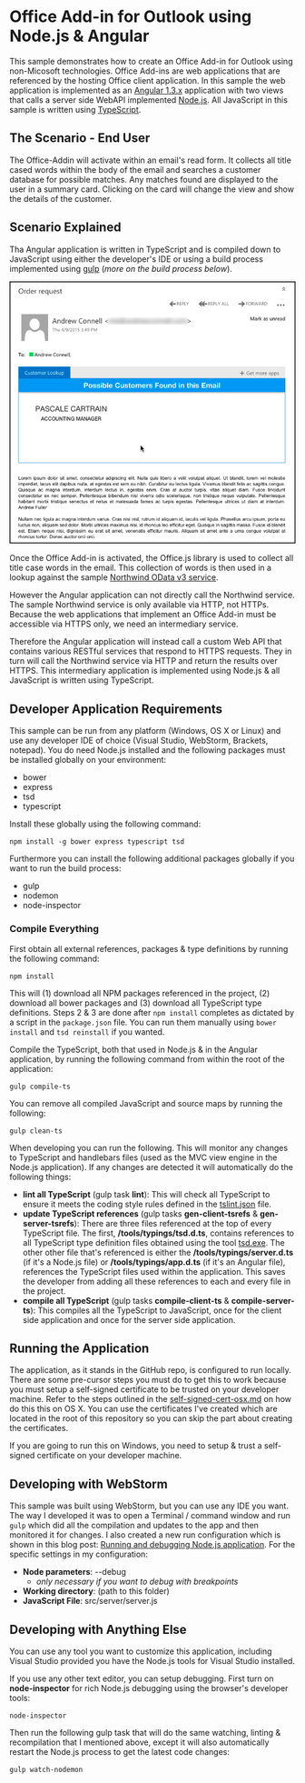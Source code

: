 Office Add-in for Outlook using Node.js & Angular
=================================================
This sample demonstrates how to create an Office Add-in for Outlook using non-Micosoft technologies. Office Add-ins are web applications that are referenced by the hosting Office client application. In this sample the web application is implemented as an [Angular 1.3.x](http://angularjs.org) application with two views that calls a server side WebAPI implemented [Node.js](http://www.nodejs.org). All JavaScript in this sample is written using [TypeScript](http://typescriptlang.org). 

The Scenario - End User
-----------------------
The Office-Addin will activate within an email's read form. It collects all title cased words within the body of the email and searches a customer database for possible matches. Any matches found are displayed to the user in a summary card. Clicking on the card will change the view and show the details of the customer.

Scenario Explained
------------------
Tha Angular application is written in TypeScript and is compiled down to JavaScript using either the developer's IDE or using a build process implemented using [gulp](http://gulpjs.com/) (*more on the build process below*).

![](images/appview.png)

Once the Office Add-in is activated, the Office.js library is used to collect all title case words in the email. This collection of words is then used in a lookup against the sample [Northwind OData v3 service](http://services.odata.org/V3/Northwind/Northwind.svc).

However the Angular application can not directly call the Northwind service. The sample Northwind service is only available via HTTP, not HTTPs. Because the web applications that implement an Office Add-in must be accessible via HTTPS only, we need an intermediary service.

Therefore the Angular application will instead call a custom Web API that contains various RESTful services that respond to HTTPS requests. They in turn will call the Northwind service via HTTP and return the results over HTTPS. This intermediary application is implemented using Node.js & all JavaScript is written using TypeScript.

Developer Application Requirements
----------------------------------
This sample can be run from any platform (Windows, OS X or Linux) and use any developer IDE of choice (Visual Studio, WebStorm, Brackets, notepad). You do need Node.js installed and the following packages must be installed globally on your environment:

- bower
- express
- tsd
- typescript

Install these globally using the following command:

````
npm install -g bower express typescript tsd
````

Furthermore you can install the following additional packages globally if you want to run the build process:

- gulp
- nodemon
- node-inspector

### Compile Everything
First obtain all external references, packages & type definitions by running the following command:

````
npm install
````

This will (1) download all NPM packages referenced in the project, (2) download all bower packages and (3) download all TypeScript type definitions. Steps 2 & 3 are done after `npm install` completes as dictated by a script in the `package.json` file. You can run them manually using `bower install` and `tsd reinstall` if you wanted.

Compile the TypeScript, both that used in Node.js & in the Angular application, by running the following command from within the root of the application:

````
gulp compile-ts
````

You can remove all compiled JavaScript and source maps by running the following:

````
gulp clean-ts
````

When developing you can run the following. This will monitor any changes to TypeScript and handlebars files (used as the MVC view engine in the Node.js application). If any changes are detected it will automatically do the following things:

- **lint all TypeScript** (gulp task **lint**): This will check all TypeScript to ensure it meets the coding style rules defined in the [tslint.json](tslint.json) file.
- **update TypeScript references** (gulp tasks **gen-client-tsrefs** & **gen-server-tsrefs**): There are three files referenced at the top of every TypeScript file. The first, **/tools/typings/tsd.d.ts**, contains references to all TypeScript type definition files obtained using the tool [tsd.exe](http://definitelytyped.org/tsd). The other other file that's referenced is either the **/tools/typings/server.d.ts** (if it's a Node.js file) or **/tools/typings/app.d.ts** (if it's an Angular file), references the TypeScript files used within the application. This saves the developer from adding all these references to each and every file in the project. 
- **compile all TypeScript** (gulp tasks **compile-client-ts** & **compile-server-ts**): This compiles all the TypeScript to JavaScript, once for the client side application and once for the server side application.

Running the Application
-----------------------
The application, as it stands in the GitHub repo, is configured to run locally. There are some pre-cursor steps you must do to get this to work because you must setup a self-signed certificate to be trusted on your developer machine. Refer to the steps outlined in the [self-signed-cert-osx.md](../self-signed-cert-osx.md) on how do this this on OS X. You can use the certificates I've created which are located in the root of this repository so you can skip the part about creating the certificates.

If you are going to run this on Windows, you need to setup & trust a self-signed certificate on your developer machine. 


Developing with WebStorm
------------------------
This sample was built using WebStorm, but you can use any IDE you want. The way I developed it was to open a Terminal / command window and run `gulp` which did all the compilation and updates to the app and then monitored it for changes. I also created a new run configuration which is shown in this blog post: [Running and debugging Node.js application](http://blog.jetbrains.com/webstorm/2014/02/running-and-debugging-node-js-application/). For the specific settings in my configuration:

- **Node parameters**: --debug
  - *only necessary if you want to debug with breakpoints*
- **Working directory**: (path to this folder)
- **JavaScript File**: src/server/server.js

Developing with Anything Else
-----------------------------
You can use any tool you want to customize this application, including Visual Studio provided you have the Node.js tools for Visual Studio installed.

If you use any other text editor, you can setup debugging. First turn on **node-inspector** for rich Node.js debugging using the browser's developer tools:

````
node-inspector
````

Then run the following gulp task that will do the same watching, linting & recompilation that I mentioned above, except it will also automatically restart the Node.js process to get the latest code changes:
 
````
gulp watch-nodemon
````
